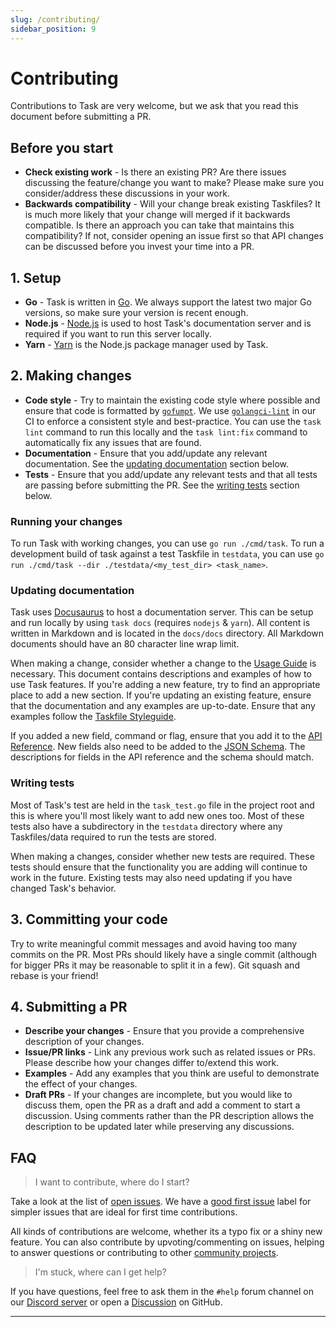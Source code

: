 ```yaml
---
slug: /contributing/
sidebar_position: 9
---
```


# Contributing

Contributions to Task are very welcome, but we ask that you read this document
before submitting a PR.

## Before you start

- **Check existing work** - Is there an existing PR? Are there issues discussing
the feature/change you want to make? Please make sure you consider/address these
discussions in your work.
- **Backwards compatibility** - Will your change break existing Taskfiles? It is
much more likely that your change will merged if it backwards compatible. Is
there an approach you can take that maintains this compatibility? If not,
consider opening an issue first so that API changes can be discussed before you
invest your time into a PR.

## 1. Setup

- **Go** - Task is written in [Go]. We always support the latest two major Go
  versions, so make sure your version is recent enough.
- **Node.js** - [Node.js] is used to host Task's documentation server and is
  required if you want to run this server locally.
- **Yarn** - [Yarn] is the Node.js package manager used by Task.

## 2. Making changes

- **Code style** - Try to maintain the existing code style where possible and
  ensure that code is formatted by
  [`gofumpt`](https://github.com/mvdan/gofumpt). We use
  [`golangci-lint`](https://golangci-lint.run/) in our CI to enforce a
  consistent style and best-practice. You can use the `task lint` command to run
  this locally and the `task lint:fix` command to automatically fix any issues
  that are found.
- **Documentation** - Ensure that you add/update any relevant documentation. See
  the [updating documentation](#updating-documentation) section below.
- **Tests** - Ensure that you add/update any relevant tests and that all tests
  are passing before submitting the PR. See the [writing tests](#writing-tests)
  section below.

### Running your changes

To run Task with working changes, you can use `go run ./cmd/task`. To run a
development build of task against a test Taskfile in `testdata`, you can use `go
run ./cmd/task --dir ./testdata/<my_test_dir> <task_name>`.

### Updating documentation

Task uses [Docusaurus] to host a documentation server. This can be setup and run
locally by using `task docs` (requires `nodejs` & `yarn`). All content is
written in Markdown and is located in the `docs/docs` directory. All Markdown
documents should have an 80 character line wrap limit.

When making a change, consider whether a change to the [Usage Guide](./usage.md)
is necessary. This document contains descriptions and examples of how to use
Task features. If you're adding a new feature, try to find an appropriate place
to add a new section. If you're updating an existing feature, ensure that the
documentation and any examples are up-to-date. Ensure that any examples follow
the [Taskfile Styleguide](./styleguide.md).

If you added a new field, command or flag, ensure that you add it to the [API
Reference](./api_reference.md). New fields also need to be added to the [JSON
Schema]. The descriptions for fields in the API reference and the schema should
match.

### Writing tests

Most of Task's test are held in the `task_test.go` file in the project root and
this is where you'll most likely want to add new ones too. Most of these tests
also have a subdirectory in the `testdata` directory where any Taskfiles/data
required to run the tests are stored.

When making a changes, consider whether new tests are required. These tests
should ensure that the functionality you are adding will continue to work in the
future. Existing tests may also need updating if you have changed Task's
behavior.

## 3. Committing your code

Try to write meaningful commit messages and avoid having too many commits on the
PR. Most PRs should likely have a single commit (although for bigger PRs it may
be reasonable to split it in a few). Git squash and rebase is your friend!

## 4. Submitting a PR

- **Describe your changes** - Ensure that you provide a comprehensive
  description of your changes.
- **Issue/PR links** - Link any previous work such as related issues or PRs.
  Please describe how your changes differ to/extend this work.
- **Examples** - Add any examples that you think are useful to demonstrate the
  effect of your changes.
- **Draft PRs** - If your changes are incomplete, but you would like to discuss
  them, open the PR as a draft and add a comment to start a discussion. Using
  comments rather than the PR description allows the description to be updated
  later while preserving any discussions.

## FAQ

> I want to contribute, where do I start?

Take a look at the list of [open issues]. We have a [good first issue] label for
simpler issues that are ideal for first time contributions.

All kinds of contributions are welcome, whether its a typo fix or a shiny new
feature. You can also contribute by upvoting/commenting on issues, helping to
answer questions or contributing to other [community projects](./community.md).

> I'm stuck, where can I get help?

If you have questions, feel free to ask them in the `#help` forum channel on our
[Discord server] or open a [Discussion] on GitHub.

---

[Go]: https://go.dev
[Node.js]: https://nodejs.org/en/
[Yarn]: https://yarnpkg.com/
[Docusaurus]: https://docusaurus.io
[JSON Schema]:
    https://github.com/go-task/task/blob/master/docs/static/schema.json
[open issues]: https://github.com/go-task/task/issues
[good first issue]:
    https://github.com/go-task/task/issues?q=is%3Aissue+is%3Aopen+label%3A%22good+first+issue%22
[Discord server]: https://discord.gg/6TY36E39UK
[Discussion]: https://github.com/go-task/task/discussions
